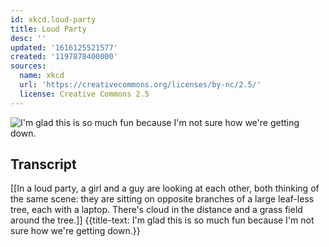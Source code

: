 ```yaml
---
id: xkcd.loud-party
title: Loud Party
desc: ''
updated: '1616125521577'
created: '1197878400000'
sources:
  name: xkcd
  url: 'https://creativecommons.org/licenses/by-nc/2.5/'
  license: Creative Commons 2.5
---
```

![I'm glad this is so much fun because I'm not sure how we're getting down.](https://imgs.xkcd.com/comics/loud_party.png)

## Transcript
[[In a loud party, a girl and a guy are looking at each other, both thinking of the same scene: they are sitting on opposite branches of a large leaf-less tree, each with a laptop. There's cloud in the distance and a grass field around the tree.]]
{{title-text: I'm glad this is so much fun because I'm not sure how we're getting down.}}
